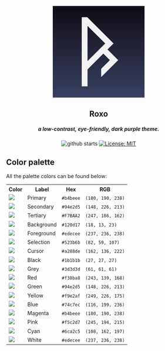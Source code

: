<div align= "center">

<img src="https://github.com/roxo-theme/.github/blob/main/profile/assets/icon.png?raw=true" width="250" />
<h2>Roxo</h2>
<h5>a low-contrast, eye-friendly, dark purple theme.</h5>

![github starts](https://img.shields.io/github/stars/roxo-theme?logo=github&color=b4beee)
[![License: MIT](https://img.shields.io/badge/License-MIT-97ca39.svg)](https://opensource.org/licenses/MIT)

</div>

## Color palette

All the palette colors can be found below:

<table>
 <tr>
    <th>Color</th>
    <th>Label</th>
    <th>Hex</th>
    <th>RGB</th>
 </tr>
 <tr>
    <td><img src="https://placeholder.pics/svg/20x20/b4beee" /></td>
    <td>Primary</td>
    <td><code>#b4beee</code></td>
    <td><code>(180, 190, 238)</code></td>
 </tr>
 <tr>
    <td><img src="https://placeholder.pics/svg/20x20/94e2d5" /></td>
    <td>Secondary</td>
    <td><code>#94e2d5</code></td>
    <td><code>(148, 226, 213)</code></td>
 </tr>
 <tr>
    <td><img src="https://placeholder.pics/svg/20x20/f7baa2" /></td>
    <td>Tertiary</td>
    <td><code>#F7BAA2</code></td>
    <td><code>(247, 186, 162)</code></td>
 </tr>
 <tr>
    <td><img src="https://placeholder.pics/svg/20x20/120d17" /></td>
    <td>Background</td>
    <td><code>#120d17</code></td>
    <td><code>(18, 13, 23)</code></td>
 </tr>
 <tr>
    <td><img src="https://placeholder.pics/svg/20x20/edecee" /></td>
    <td>Foreground</td>
    <td><code>#edecee</code></td>
    <td><code>(237, 236, 238)</code></td>
 </tr>
 <tr>
    <td><img src="https://placeholder.pics/svg/20x20/523b6b" /></td>
    <td>Selection</td>
    <td><code>#523b6b</code></td>
    <td><code>(82, 59, 107)</code></td>
 </tr>
 <tr>
    <td><img src="https://placeholder.pics/svg/20x20/a288de" /></td>
    <td>Cursor</td>
    <td><code>#a288de</code></td>
    <td><code>(162, 136, 222)</code></td>
 </tr>
<tr>
    <td><img src="https://placeholder.pics/svg/20x20/1b1b1b" /></td>
    <td>Black</td>
    <td><code>#1b1b1b</code></td>
    <td><code>(27, 27, 27)</code></td>
 </tr>
<tr>
    <td><img src="https://placeholder.pics/svg/20x20/3d3d3d" /></td>
    <td>Grey</td>
    <td><code>#3d3d3d</code></td>
    <td><code>(61, 61, 61)</code></td>
 </tr>
<tr>
    <td><img src="https://placeholder.pics/svg/20x20/f38ba8" /></td>
    <td>Red</td>
    <td><code>#f38ba8</code></td>
    <td><code>(243, 139, 168)</code></td>
 </tr>
 <tr>
    <td><img src="https://placeholder.pics/svg/20x20/94e2d5" /></td>
    <td>Green</td>
    <td><code>#94e2d5</code></td>
    <td><code>(148, 226, 213)</code></td>
 </tr>
 <tr>
    <td><img src="https://placeholder.pics/svg/20x20/f9e2af" /></td>
    <td>Yellow</td>
    <td><code>#f9e2af</code></td>
    <td><code>(249, 226, 175)</code></td>
 </tr>
 <tr>
    <td><img src="https://placeholder.pics/svg/20x20/74c7ec" /></td>
    <td>Blue</td>
    <td><code>#74c7ec</code></td>
    <td><code>(116, 199, 236)</code></td>
 </tr>
 <tr>
    <td><img src="https://placeholder.pics/svg/20x20/b4beee" /></td>
    <td>Magenta</td>
    <td><code>#b4beee</code></td>
    <td><code>(180, 190, 238)</code></td>
 </tr>
 <tr>
    <td><img src="https://placeholder.pics/svg/20x20/f5c2d7" /></td>
    <td>Pink</td>
    <td><code>#f5c2d7</code></td>
    <td><code>(245, 194, 215)</code></td>
 </tr>
 <tr>
    <td><img src="https://placeholder.pics/svg/20x20/6ca2c5" /></td>
    <td>Cyan</td>
    <td><code>#6ca2c5</code></td>
    <td><code>(108, 162, 197)</code></td>
 </tr>
 <tr>
    <td><img src="https://placeholder.pics/svg/20x20/edecee" /></td>
    <td>White</td>
    <td><code>#edecee</code></td>
    <td><code>(237, 236, 238)</code></td>
 </tr>
</table>
